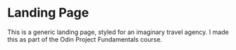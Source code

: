 # Landing Page

This is a generic landing page, styled for an imaginary travel agency. I made this as part of the Odin Project Fundamentals course.